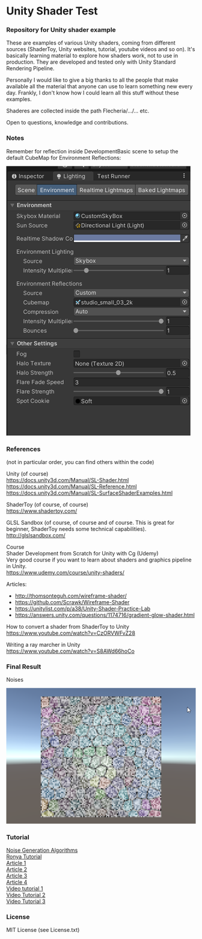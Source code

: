 # Unity Shader Test

### Repository for Unity shader example

These are examples of various Unity shaders, coming from different sources (ShaderToy, Unity websites, tutorial, youtube videos and so on). It's basically learning material to explore how shaders work, not to use in production. They are developed and tested only with Unity Standard Rendering Pipeline.

Personally I would like to give a big thanks to all the people that make available all the material that anyone can use to learn something new every day. Frankly, I don't know how I could learn all this stuff without these examples.

Shaderes are collected inside the path Flecheria/.../... etc.

Open to questions, knowledge and contributions.

### Notes

Remember for reflection inside DevelopmentBasic scene to setup the default CubeMap for Environment Reflections:

![cubemap](./images/0000.png)

### References

(not in particular order, you can find others within the code)

Unity (of course)<br/>
https://docs.unity3d.com/Manual/SL-Shader.html<br/>
https://docs.unity3d.com/Manual/SL-Reference.html<br/>
https://docs.unity3d.com/Manual/SL-SurfaceShaderExamples.html<br/>

ShaderToy (of course, of course)<br/>
https://www.shadertoy.com/

GLSL Sandbox (of course, of course and of course. This is great for beginner, ShaderToy needs some technical capabilities).<br/>
http://glslsandbox.com/

Course<br/>
Shader Development from Scratch for Unity with Cg (Udemy)<br/>
Very good course if you want to learn about shaders and graphics pipeline in Unity.<br/>
https://www.udemy.com/course/unity-shaders/

Articles:

* http://thomsonteguh.com/wireframe-shader/
* https://github.com/Scrawk/Wireframe-Shader
* https://unitylist.com/p/a38/Unity-Shader-Practice-Lab
* https://answers.unity.com/questions/1174716/gradient-glow-shader.html

How to convert a shader from ShaderToy to Unity<br/>
https://www.youtube.com/watch?v=CzORVWFvZ28

Writing a ray marcher in Unity<br/>
https://www.youtube.com/watch?v=S8AWd66hoCo

### Final Result

Noises

![Noises](./images/noises.png)

### Tutorial

[Noise Generation Algorithms](https://www.bitshiftprogrammer.com/2018/01/noise-generation-algorithms-white-noise.html)  
[Ronya Tutorial](https://www.ronja-tutorials.com/)  
[Article 1](http://thomsonteguh.com/wireframe-shader/)  
[Article 2](https://github.com/Scrawk/Wireframe-Shader)  
[Article 3](https://unitylist.com/p/a38/Unity-Shader-Practice-Lab)  
[Article 4](https://answers.unity.com/questions/1174716/gradient-glow-shader.html)  
[Video tutorial 1](https://youtu.be/qDk-WIOYUSY)  
[Video Tutorial 2](https://youtu.be/4AVc2YkOGtA)  
[Video Tutorial 3](https://youtu.be/BrZ4pWwkpto)  

### License

MIT License (see License.txt)